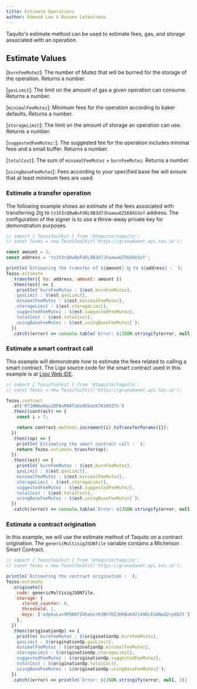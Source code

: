 ```yaml
---
title: Estimate Operations
author: Edmond Lee & Roxane Letourneau
---
```


Taquito's estimate method can be used to estimate fees, gas, and storage associated with an operation.

## Estimate Values

[`burnFeeMutez`]: The number of Mutez that will be burned for the storage of the operation. Returns a number.

[`gasLimit`]: The limit on the amount of gas a given operation can consume. Returns a number.

[`minimalFeeMutez`]: Minimum fees for the operation according to baker defaults. Returns a number.

[`storageLimit`]: The limit on the amount of storage an operation can use. Returns a number.

[`suggestedFeeMutez:`]: The suggested fee for the operation includes minimal fees and a small buffer. Returns a number.

[`totalCost`]: The sum of `minimalFeeMutez` + `burnFeeMutez`. Returns a number.

[`usingBaseFeeMutez`]: Fees according to your specified base fee will ensure that at least minimum fees are used.

### Estimate a transfer operation

The following example shows an estimate of the fees associated with transferring 2ꜩ to `tz1h3rQ8wBxFd8L9B3d7Jhaawu6Z568XU3xY` address. The configuration of the signer is to use a throw-away private key for demonstration purposes.

```js live noInline
// import { TezosToolkit } from '@taquito/taquito';
// const Tezos = new TezosToolkit('https://granadanet.api.tez.ie');

const amount = 2;
const address = 'tz1h3rQ8wBxFd8L9B3d7Jhaawu6Z568XU3xY';

println(`Estimating the transfer of ${amount} ꜩ to ${address} : `);
Tezos.estimate
  .transfer({ to: address, amount: amount })
  .then((est) => {
    println(`burnFeeMutez : ${est.burnFeeMutez}, 
    gasLimit : ${est.gasLimit}, 
    minimalFeeMutez : ${est.minimalFeeMutez}, 
    storageLimit : ${est.storageLimit}, 
    suggestedFeeMutez : ${est.suggestedFeeMutez}, 
    totalCost : ${est.totalCost}, 
    usingBaseFeeMutez : ${est.usingBaseFeeMutez}`);
  })
  .catch((error) => console.table(`Error: ${JSON.stringify(error, null, 2)}`));
```

### Estimate a smart contract call

This example will demonstrate how to estimate the fees related to calling a smart contract. The Ligo source code for the smart contract used in this example is at [Ligo Web IDE](https://ide.ligolang.org/p/N2QTykOAXBkXmiKcRCyg3Q).

```js live noInline
// import { TezosToolkit } from '@taquito/taquito';
// const Tezos = new TezosToolkit('https://granadanet.api.tez.ie');

Tezos.contract
  .at('KT1HN6wQquJDFBvRH4Tsbx9SVazK7KzHXZYs')
  .then((contract) => {
    const i = 7;

    return contract.methods.increment(i).toTransferParams({});
  })
  .then((op) => {
    println(`Estimating the smart contract call : `);
    return Tezos.estimate.transfer(op);
  })
  .then((est) => {
    println(`burnFeeMutez : ${est.burnFeeMutez}, 
    gasLimit : ${est.gasLimit}, 
    minimalFeeMutez : ${est.minimalFeeMutez}, 
    storageLimit : ${est.storageLimit}, 
    suggestedFeeMutez : ${est.suggestedFeeMutez}, 
    totalCost : ${est.totalCost}, 
    usingBaseFeeMutez : ${est.usingBaseFeeMutez}`);
  })
  .catch((error) => console.table(`Error: ${JSON.stringify(error, null, 2)}`));
```

### Estimate a contract origination

In this example, we will use the estimate method of Taquito on a contract origination. The `genericMultisigJSONfile` variable contains a Michelson Smart Contract.

```js live noInline
// import { TezosToolkit } from '@taquito/taquito';
// const Tezos = new TezosToolkit('https://granadanet.api.tez.ie');

println(`Estimating the contract origination : `);
Tezos.estimate
  .originate({
    code: genericMultisigJSONfile,
    storage: {
      stored_counter: 0,
      threshold: 1,
      keys: ['edpkuLxx9PQD8fZ45eUzrK3BhfDZJHhBuK4Zi49DcEGANwd2rpX82t'],
    },
  })
  .then((originationOp) => {
    println(`burnFeeMutez : ${originationOp.burnFeeMutez}, 
    gasLimit : ${originationOp.gasLimit}, 
    minimalFeeMutez : ${originationOp.minimalFeeMutez}, 
    storageLimit : ${originationOp.storageLimit}, 
    suggestedFeeMutez : ${originationOp.suggestedFeeMutez}, 
    totalCost : ${originationOp.totalCost}, 
    usingBaseFeeMutez : ${originationOp.usingBaseFeeMutez}`);
  })
  .catch((error) => println(`Error: ${JSON.stringify(error, null, 2)}`));
```
